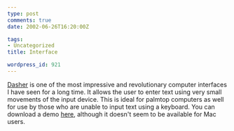 ```yaml
---
type: post
comments: true
date: 2002-06-26T16:20:00Z

tags:
- Uncategorized
title: Interface

wordpress_id: 921
---
```


[Dasher](http://www.inference.phy.cam.ac.uk/dasher/DasherSummary.html) is one of the most impressive and revolutionary computer interfaces I have seen for a long time. It allows the user to enter text using very small movements of the input device. This is ideal for palmtop computers as well for use by those who are unable to input text using a keyboard. You can download a demo [here](http://www.inference.phy.cam.ac.uk/djw30/dasher/download.html), although it doesn't seem to be available for Mac users. 
